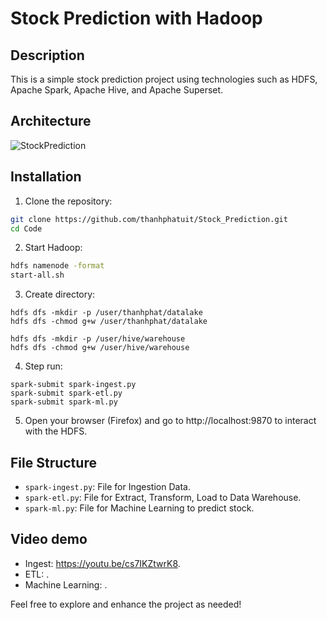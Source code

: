 # Stock Prediction with Hadoop

## Description

This is a simple stock prediction project using technologies such as HDFS, Apache Spark, Apache Hive, and Apache Superset.


## Architecture 

![StockPrediction](https://github.com/thanhphatuit/InternationalLanguageSchool/assets/84914537/9905b074-499f-45b1-96f2-6577956f4031)

## Installation

1. Clone the repository:

```bash
git clone https://github.com/thanhphatuit/Stock_Prediction.git
cd Code
```

2. Start Hadoop:

```bash
hdfs namenode -format
start-all.sh
```

3. Create directory:

```
hdfs dfs -mkdir -p /user/thanhphat/datalake
hdfs dfs -chmod g+w /user/thanhphat/datalake

hdfs dfs -mkdir -p /user/hive/warehouse
hdfs dfs -chmod g+w /user/hive/warehouse
```

4. Step run:

```
spark-submit spark-ingest.py
spark-submit spark-etl.py
spark-submit spark-ml.py
```

5. Open your browser (Firefox) and go to http://localhost:9870 to interact with the HDFS.

## File Structure

- `spark-ingest.py`: File for Ingestion Data.
- `spark-etl.py`: File for Extract, Transform, Load to Data Warehouse.
- `spark-ml.py`: File for Machine Learning to predict stock.

## Video demo
- Ingest: https://youtu.be/cs7IKZtwrK8.
- ETL: .
- Machine Learning: .

Feel free to explore and enhance the project as needed!
